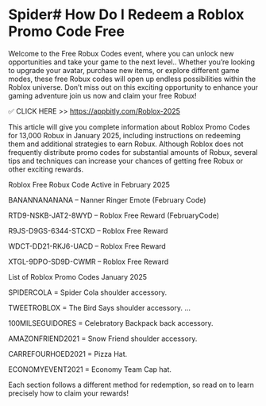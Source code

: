 # Spider# How Do I Redeem a Roblox Promo Code Free



Welcome to the Free Robux Codes event, where you can unlock new opportunities and take your game to the next level.. Whether you’re looking to upgrade your avatar, purchase new items, or explore different game modes, these free Robux codes will open up endless possibilities within the Roblox universe. Don’t miss out on this exciting opportunity to enhance your gaming adventure join us now and claim your free Robux!



✅ CLICK HERE >> https://appbitly.com/Roblox-2025


This article will give you complete information about Roblox Promo Codes for 13,000 Robux in January 2025, including instructions on redeeming them and additional strategies to earn Robux. Although Roblox does not frequently distribute promo codes for substantial amounts of Robux, several tips and techniques can increase your chances of getting free Robux or other exciting rewards.

Roblox Free Robux Code Active in February 2025

BANANNANANANA – Nanner Ringer Emote (February Code)

RTD9-NSKB-JAT2-8WYD – Roblox Free Reward (FebruaryCode)

R9JS-D9GS-6344-STCXD – Roblox Free Reward

WDCT-DD21-RKJ6-UACD – Roblox Free Reward

XTGL-9DPO-SD9D-CWMR – Roblox Free Reward

List of Roblox Promo Codes January 2025

SPIDERCOLA = Spider Cola shoulder accessory.

TWEETROBLOX = The Bird Says shoulder accessory. …

100MILSEGUIDORES = Celebratory Backpack back accessory.

AMAZONFRIEND2021 = Snow Friend shoulder accessory.

CARREFOURHOED2021 = Pizza Hat.

ECONOMYEVENT2021 = Economy Team Cap hat.

Each section follows a different method for redemption, so read on to learn precisely how to claim your rewards!

